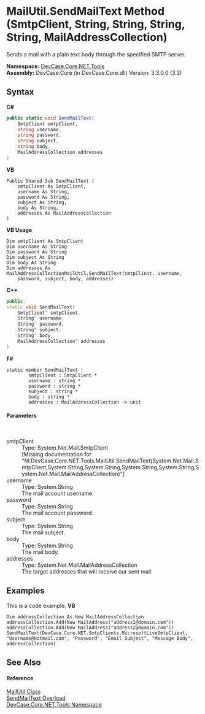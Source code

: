 # MailUtil.SendMailText Method (SmtpClient, String, String, String, String, MailAddressCollection)
 

Sends a mail with a plain text body through the specified SMTP server.

**Namespace:**&nbsp;<a href="N_DevCase_Core_NET_Tools">DevCase.Core.NET.Tools</a><br />**Assembly:**&nbsp;DevCase.Core (in DevCase.Core.dll) Version: 3.3.0.0 (3.3)

## Syntax

**C#**<br />
``` C#
public static void SendMailText(
	SmtpClient smtpClient,
	string username,
	string password,
	string subject,
	string body,
	MailAddressCollection addresses
)
```

**VB**<br />
``` VB
Public Shared Sub SendMailText ( 
	smtpClient As SmtpClient,
	username As String,
	password As String,
	subject As String,
	body As String,
	addresses As MailAddressCollection
)
```

**VB Usage**<br />
``` VB Usage
Dim smtpClient As SmtpClient
Dim username As String
Dim password As String
Dim subject As String
Dim body As String
Dim addresses As MailAddressCollectionMailUtil.SendMailText(smtpClient, username, 
	password, subject, body, addresses)
```

**C++**<br />
``` C++
public:
static void SendMailText(
	SmtpClient^ smtpClient, 
	String^ username, 
	String^ password, 
	String^ subject, 
	String^ body, 
	MailAddressCollection^ addresses
)
```

**F#**<br />
``` F#
static member SendMailText : 
        smtpClient : SmtpClient * 
        username : string * 
        password : string * 
        subject : string * 
        body : string * 
        addresses : MailAddressCollection -> unit 

```


#### Parameters
&nbsp;<dl><dt>smtpClient</dt><dd>Type: System.Net.Mail.SmtpClient<br />\[Missing <param name="smtpClient"/> documentation for "M:DevCase.Core.NET.Tools.MailUtil.SendMailText(System.Net.Mail.SmtpClient,System.String,System.String,System.String,System.String,System.Net.Mail.MailAddressCollection)"\]</dd><dt>username</dt><dd>Type: System.String<br />The mail account username.</dd><dt>password</dt><dd>Type: System.String<br />The mail account password.</dd><dt>subject</dt><dd>Type: System.String<br />The mail subject.</dd><dt>body</dt><dd>Type: System.String<br />The mail body.</dd><dt>addresses</dt><dd>Type: System.Net.Mail.MailAddressCollection<br />The target addresses that will receive our sent mail.</dd></dl>

## Examples
This is a code example. 
**VB**<br />
``` VB
Dim addressCollection As New MailAddressCollection 
addressCollection.Add(New MailAddress("address1@domain.com"))
addressCollection.Add(New MailAddress("address2@domain.com"))
SendMailText(DevCase.Core.NET.SmtpClients.MicrosoftLiveSmtpClient, "Username@Hotmail.com", "Password", "Email Subject", "Message Body", addressCollection)
```


## See Also


#### Reference
<a href="T_DevCase_Core_NET_Tools_MailUtil">MailUtil Class</a><br /><a href="Overload_DevCase_Core_NET_Tools_MailUtil_SendMailText">SendMailText Overload</a><br /><a href="N_DevCase_Core_NET_Tools">DevCase.Core.NET.Tools Namespace</a><br />